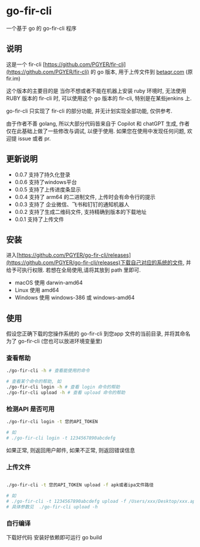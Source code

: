 # go-fir-cli

一个基于 go 的 go-fir-cli 程序


## 说明


这是一个 fir-cli [https://github.com/PGYER/fir-cli](https://github.com/PGYER/fir-cli) 的 go 版本, 用于上传文件到 [betaqr.com](https://www.betaqr.com) (原fir.im)

这个版本的主要目的是 当你不想或者不能在机器上安装 ruby 环境时, 无法使用 RUBY 版本的 fir-cli 时, 可以使用这个 go 版本的 fir-cli, 特别是在某些jenkins 上.

go-fir-cli 只实现了 fir-cli 的部分功能, 并无计划实现全部功能, 仅供参考.

由于作者不善 golang, 所以大部分代码皆来自于 Copilot 和 chatGPT 生成, 作者仅在此基础上做了一些修改与调试, 以便于使用. 如果您在使用中发现任何问题, 欢迎提 issue 或者 pr.

## 更新说明
- 0.0.7 支持了持久化登录
- 0.0.6 支持了windows平台
- 0.0.5 支持了上传进度条显示
- 0.0.4 支持了 arm64 的二进制文件, 上传时会有命令行的提示
- 0.0.3 支持了 企业微信、飞书和钉钉的通知机器人
- 0.0.2 支持了生成二维码文件, 支持精确到版本的下载地址
- 0.0.1 支持了上传文件

## 安装



进入[https://github.com/PGYER/go-fir-cli/releases](https://github.com/PGYER/go-fir-cli/releases)下载自己对应的系统的文件, 并给予可执行权限. 若想在全局使用,请将其放到 path 里即可.

- macOS 使用 darwin-amd64
- Linux 使用 amd64
- Windows 使用 windows-386 或 windows-amd64




## 使用

假设您正确下载的您操作系统的 go-fir-cli 到您app 文件的当前目录, 并将其命名为了 go-fir-cli (您也可以放进环境变量里)

### 查看帮助

```bash
./go-fir-cli -h # 查看能使用的命令

# 查看某个命令的帮助, 如
./go-fir-cli login -h # 查看 login 命令的帮助
./go-fir-cli upload -h # 查看 upload 命令的帮助

```

### 检测API 是否可用

```bash
./go-fir-cli login -t 您的API_TOKEN

# 如
# ./go-fir-cli login -t 1234567890abcdefg

```
如果正常, 则返回用户邮件, 如果不正常, 则返回错误信息


### 上传文件

```bash

./go-fir-cli -t 您的API_TOKEN upload -f apk或者ipa文件路径

# 如
# ./go-fir-cli -t 1234567890abcdefg upload -f /Users/xxx/Desktop/xxx.apk
# 具体参数见  ./go-fir-cli upload -h

```




### 自行编译

下载好代码 安装好依赖即可运行 go build
